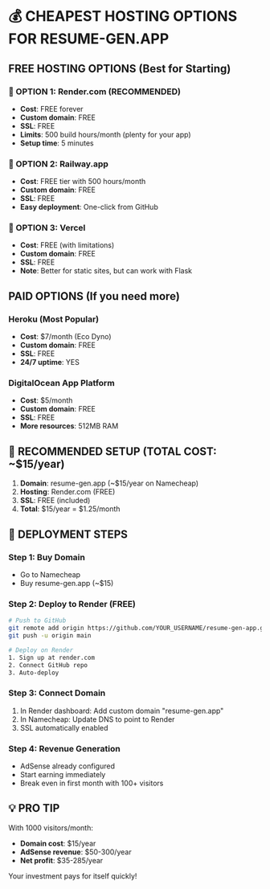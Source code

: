 # 💰 CHEAPEST HOSTING OPTIONS FOR RESUME-GEN.APP

## FREE HOSTING OPTIONS (Best for Starting)

### 🥇 OPTION 1: Render.com (RECOMMENDED)
- **Cost**: FREE forever
- **Custom domain**: FREE 
- **SSL**: FREE
- **Limits**: 500 build hours/month (plenty for your app)
- **Setup time**: 5 minutes

### 🥈 OPTION 2: Railway.app
- **Cost**: FREE tier with 500 hours/month
- **Custom domain**: FREE
- **SSL**: FREE
- **Easy deployment**: One-click from GitHub

### 🥉 OPTION 3: Vercel
- **Cost**: FREE (with limitations)
- **Custom domain**: FREE
- **SSL**: FREE
- **Note**: Better for static sites, but can work with Flask

## PAID OPTIONS (If you need more)

### Heroku (Most Popular)
- **Cost**: $7/month (Eco Dyno)
- **Custom domain**: FREE
- **SSL**: FREE
- **24/7 uptime**: YES

### DigitalOcean App Platform
- **Cost**: $5/month
- **Custom domain**: FREE
- **SSL**: FREE
- **More resources**: 512MB RAM

## 🎯 RECOMMENDED SETUP (TOTAL COST: ~$15/year)

1. **Domain**: resume-gen.app (~$15/year on Namecheap)
2. **Hosting**: Render.com (FREE)
3. **SSL**: FREE (included)
4. **Total**: $15/year = $1.25/month

## 🚀 DEPLOYMENT STEPS

### Step 1: Buy Domain
- Go to Namecheap
- Buy resume-gen.app (~$15)

### Step 2: Deploy to Render (FREE)
```bash
# Push to GitHub
git remote add origin https://github.com/YOUR_USERNAME/resume-gen-app.git
git push -u origin main

# Deploy on Render
1. Sign up at render.com
2. Connect GitHub repo
3. Auto-deploy
```

### Step 3: Connect Domain
1. In Render dashboard: Add custom domain "resume-gen.app"
2. In Namecheap: Update DNS to point to Render
3. SSL automatically enabled

### Step 4: Revenue Generation
- AdSense already configured
- Start earning immediately
- Break even in first month with 100+ visitors

## 💡 PRO TIP
With 1000 visitors/month:
- **Domain cost**: $15/year
- **AdSense revenue**: $50-300/year
- **Net profit**: $35-285/year

Your investment pays for itself quickly!
